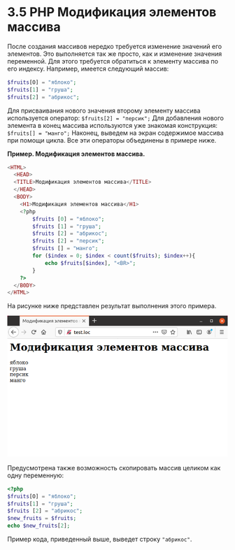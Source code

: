 # 3.5 PHP Модификация элементов массива

После создания массивов нередко требуется изменение значений его 
элементов. Это выполняется так же просто, как и изменение значения переменной. Для
этого требуется обратиться к элементу массива по его индексу. Например, 
имеется следующий массив:

```php
$fruits[О] = "яблоко";
$fruits[1] = "груша";
$fruits[2] = "абрикос";
```

Для присваивания нового значения второму элементу массива используется
оператор:
`$fruits[2] = "персик";`
Для добавления нового элемента в конец массива используются уже 
знакомая конструкция:
`$fruits[] = "манго";`
Наконец, выведем на экран содержимое массива при помощи цикла. Все эти
операторы объединены в примере ниже.

**Пример. Модификация элементов массива.**

```php
<HTML>
  <HEAD>
  <TITLE>Модификация элементов массива</TITLE>
  </HEAD>
  <BODY>
    <H1>Модификация элементов массива</H1>
    <?php
        $fruits [0] = "яблоко";
        $fruits [1] = "груша";
        $fruits [2] = "абрикос";
        $fruits [2] = "персик";
        $fruits [] = "манго";
        for ($index = 0; $index < count($fruits); $index++){
            echo $fruits[$index], "<BR>";
        }
    ?>
  </B0DY>
</HTML>
```
На рисунке ниже представлен результат выполнения этого примера.

![Модификация элементов массива](images/modifikaciya-ehlementov-massiva.png)

Предусмотрена также возможность скопировать массив целиком как одну
переменную:

```php
<?php
$fruits[О] = "яблоко";
$fruits[1] = "груша";
$fruits [2] = "абрикос";
$new_fruits = $fruits;
echo $new_fruits[2];
```

Пример кода, приведенный выше, выведет строку `"абрикос"`.